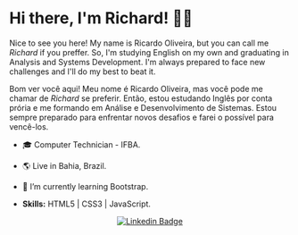 # Hi there, I'm Richard! 👊😃

Nice to see you here! My name is Ricardo Oliveira, but you can call me *Richard* if you preffer. So, I'm studying English on my own and graduating in Analysis and Systems Development. I'm always prepared to face new challenges and I'll do my best to beat it.

Bom ver você aqui! Meu nome é Ricardo Oliveira, mas você pode me chamar de *Richard* se preferir. Então, estou estudando Inglês por conta prória e me formando em Análise e Desenvolvimento de Sistemas. Estou sempre preparado para enfrentar novos desafios e farei o possível para vencê-los.




- 🎓 Computer Technician - IFBA.
- 🌎 Live in Bahia, Brazil.
- 🌱 I’m currently learning Bootstrap.

- **Skills:** HTML5 | CSS3 | JavaScript.


<p align="center">
<a href="https://www.linkedin.com/in/ricardo-barbosa-oliveira/" target="blank"><img alt="Linkedin Badge" src="https://img.shields.io/badge/-Ricardo%20Oliveira-563D7C?style=flat-square&logo=Linkedin&logoColor=white&link=https://www.linkedin.com/in/yuri-mutti-0418bb1aa/"/></a>




